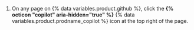 1. On any page on {% data variables.product.github %}, click the **{% octicon "copilot" aria-hidden="true" %}** {% data variables.product.prodname_copilot %} icon at the top right of the page.
